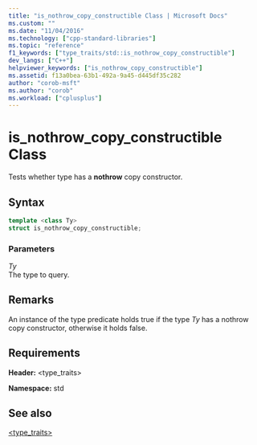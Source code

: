 ```yaml
---
title: "is_nothrow_copy_constructible Class | Microsoft Docs"
ms.custom: ""
ms.date: "11/04/2016"
ms.technology: ["cpp-standard-libraries"]
ms.topic: "reference"
f1_keywords: ["type_traits/std::is_nothrow_copy_constructible"]
dev_langs: ["C++"]
helpviewer_keywords: ["is_nothrow_copy_constructible"]
ms.assetid: f13a0bea-63b1-492a-9a45-d445df35c282
author: "corob-msft"
ms.author: "corob"
ms.workload: ["cplusplus"]
---
```

# is_nothrow_copy_constructible Class

Tests whether type has a **nothrow** copy constructor.

## Syntax

```cpp
template <class Ty>
struct is_nothrow_copy_constructible;
```

### Parameters

*Ty*<br/>
The type to query.

## Remarks

An instance of the type predicate holds true if the type *Ty* has a nothrow copy constructor, otherwise it holds false.

## Requirements

**Header:** \<type_traits>

**Namespace:** std

## See also

[<type_traits>](../standard-library/type-traits.md)<br/>
